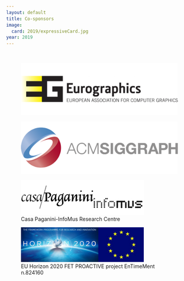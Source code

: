 ```yaml
---
layout: default
title: Co-sponsors
image:
  card: 2019/expressiveCard.jpg
year: 2019
---
```


<br/>

<div class="row">

<figure class="col-5 col-sm-5 col-lg-5 top0">
<img src="/img/2019/eurographics-logo.jpg" class="img-responsive">
</figure>

<figure class="col-5 col-sm-5 col-lg-5 top0">
<img src="/img/2019/siggraph-logo.png" class="img-responsive">
</figure>

</div>

<div class="row">

<figure class="col-5 col-sm-5 col-lg-5 top0">
<img src="/img/casa_paganini-logo.jpg" class="img-responsive">
<figcaption class="image-credit">Casa Paganini-InfoMus Research Centre</figcaption>
</figure>

<figure class="col-5 col-sm-5 col-lg-5 top0">
<img src="/img/h2020_mod_01.png" class="img-responsive">
<figcaption class="image-credit">EU Horizon 2020 FET PROACTIVE project EnTimeMent n.824160</figcaption>
</figure>

</div>
